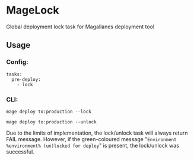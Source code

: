 # MageLock
Global deployment lock task for Magallanes deployment tool

## Usage

### Config:

    tasks:
      pre-deploy:
        - lock

### CLI:

    mage deploy to:production --lock

    mage deploy to:production --unlock

Due to the limits of implementation, the lock/unlock task will always return FAIL message. However, if the green-coloured message "`Environment %environment% (un)locked for deploy`" is present, the lock/unlock was successful.
